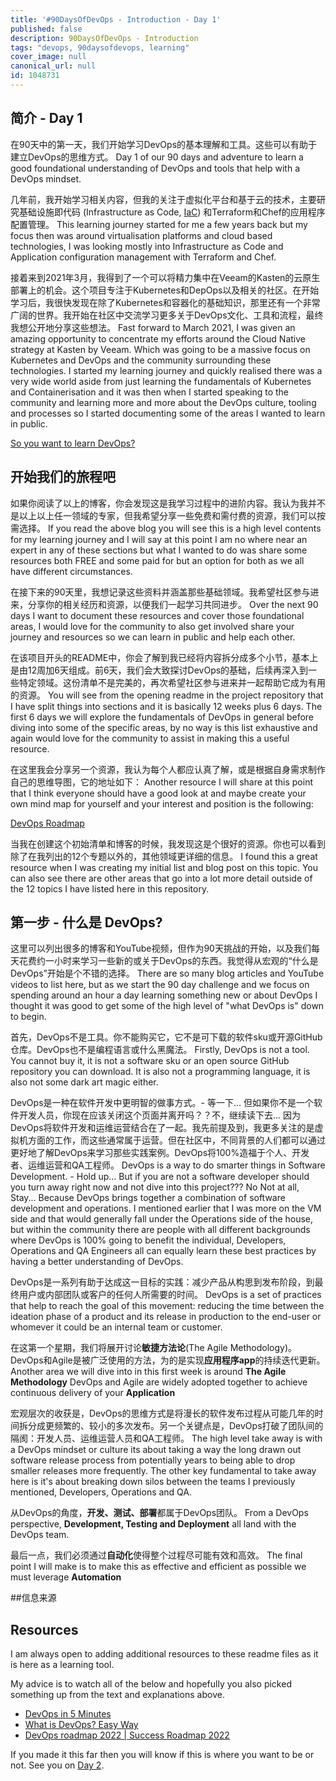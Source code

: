 ```yaml
---
title: '#90DaysOfDevOps - Introduction - Day 1'
published: false
description: 90DaysOfDevOps - Introduction
tags: "devops, 90daysofdevops, learning"
cover_image: null
canonical_url: null
id: 1048731
---
```

## 简介 - Day 1 

在90天中的第一天，我们开始学习DevOps的基本理解和工具。这些可以有助于建立DevOps的思维方式。
Day 1 of our 90 days and adventure to learn a good foundational understanding of DevOps and tools that help with a DevOps mindset. 

几年前，我开始学习相关内容，但我的关注于虚拟化平台和基于云的技术，主要研究基础设施即代码 (Infrastructure as Code, [IaC](https://www.ibm.com/cloud/learn/infrastructure-as-code)) 和Terraform和Chef的应用程序配置管理。
This learning journey started for me a few years back but my focus then was around virtualisation platforms and cloud based technologies, I was looking mostly into Infrastructure as Code and Application configuration management with Terraform and Chef. 

接着来到2021年3月，我得到了一个可以将精力集中在Veeam的Kasten的云原生部署上的机会。这个项目专注于Kubernetes和DepOps以及相关的社区。在开始学习后，我很快发现在除了Kubernetes和容器化的基础知识，那里还有一个非常广阔的世界。我开始在社区中交流学习更多关于DevOps文化、工具和流程，最终我想公开地分享这些想法。
Fast forward to March 2021, I was given an amazing opportunity to concentrate my efforts around the Cloud Native strategy at Kasten by Veeam. Which was going to be a massive focus on Kubernetes and DevOps and the community surrounding these technologies. I started my learning journey and quickly realised there was a very wide world aside from just learning the fundamentals of Kubernetes and Containerisation and it was then when I started speaking to the community and learning more and more about the DevOps culture, tooling and processes so I started documenting some of the areas I wanted to learn in public. 

[So you want to learn DevOps?](https://blog.kasten.io/devops-learning-curve)

## 开始我们的旅程吧

如果你阅读了以上的博客，你会发现这是我学习过程中的进阶内容。我认为我并不是以上以上任一领域的专家，但我希望分享一些免费和需付费的资源，我们可以按需选择。
If you read the above blog you will see this is a high level contents for my learning journey and I will say at this point I am no where near an expert in any of these sections but what I wanted to do was share some resources both FREE and some paid for but an option for both as we all have different circumstances. 

在接下来的90天里，我想记录这些资料并涵盖那些基础领域。我希望社区参与进来，分享你的相关经历和资源，以便我们一起学习共同进步。
Over the next 90 days I want to document these resources and cover those foundational areas, I would love for the community to also get involved share your journey and resources so we can learn in public and help each other. 

在该项目开头的README中，你会了解到我已经将内容拆分成多个小节，基本上是由12周加6天组成。前6天，我们会大致探讨DevOps的基础，后续再深入到一些特定领域。这份清单不是完美的，再次希望社区参与进来并一起帮助它成为有用的资源。
You will see from the opening readme in the project repository that I have split things into sections and it is basically 12 weeks plus 6 days. The first 6 days we will explore the fundamentals of DevOps in general before diving into some of the specific areas, by no way is this list exhaustive and again would love for the community to assist in making this a useful resource. 

在这里我会分享另一个资源，我认为每个人都应认真了解，或是根据自身需求制作自己的思维导图，它的地址如下：
Another resource I will share at this point that I think everyone should have a good look at and maybe create your own mind map for yourself and your interest and position is the following: 

[DevOps Roadmap](https://roadmap.sh/devops)

当我在创建这个初始清单和博客的时候，我发现这是个很好的资源。你也可以看到除了在我列出的12个专题以外的，其他领域更详细的信息。
I found this a great resource when I was creating my initial list and blog post on this topic. You can also see there are other areas that go into a lot more detail outside of the 12 topics I have listed here in this repository. 

## 第一步 - 什么是 DevOps? 

这里可以列出很多的博客和YouTube视频，但作为90天挑战的开始，以及我们每天花费约一小时来学习一些新的或关于DevOps的东西。我觉得从宏观的“什么是DevOps”开始是个不错的选择。
There are so many blog articles and YouTube videos to list here, but as we start the 90 day challenge and we focus on spending around an hour a day learning something new or about DevOps I thought it was good to get some of the high level of "what DevOps is" down to begin. 

首先，DevOps不是工具。你不能购买它，它不是可下载的软件sku或开源GitHub仓库。DevOps也不是编程语言或什么黑魔法。
Firstly, DevOps is not a tool. You cannot buy it, it is not a software sku or an open source GitHub repository you can download. It is also not a programming language, it is also not some dark art magic either. 

DevOps是一种在软件开发中更明智的做事方式。- 等一下... 但如果你不是一个软件开发人员，你现在应该关闭这个页面并离开吗？？不，继续读下去... 因为DevOps将软件开发和运维运营结合在了一起。我先前提及到，我更多关注的是虚拟机方面的工作，而这些通常属于运营。但在社区中，不同背景的人们都可以通过更好地了解DevOps来学习那些实践案例。DevOps将100%造福于个人、开发者、运维运营和QA工程师。
DevOps is a way to do smarter things in Software Development. - Hold up... But if you are not a software developer should you turn away right now and not dive into this project??? No Not at all, Stay... Because DevOps brings together a combination of software development and operations. I mentioned earlier that I was more on the VM side and that would generally fall under the Operations side of the house, but within the community there are people with all different backgrounds where DevOps is 100% going to benefit the individual, Developers, Operations and QA Engineers all can equally learn these best practices by having a better understanding of DevOps. 

DevOps是一系列有助于达成这一目标的实践：减少产品从构思到发布阶段，到最终用户或内部团队或客户的任何人所需要的时间。
DevOps is a set of practices that help to reach the goal of this movement: reducing the time between the ideation phase of a product and its release in production to the end-user or whomever it could be an internal team or customer. 

在这第一个星期，我们将展开讨论**敏捷方法论**(The Agile Methodology)。DevOps和Agile是被广泛使用的方法，为的是实现**应用程序app**的持续迭代更新。
Another area we will dive into in this first week is around **The Agile Methodology** DevOps and Agile are widely adopted together to achieve continuous delivery of your **Application** 

宏观层次的收获是，DevOps的思维方式是将漫长的软件发布过程从可能几年的时间拆分成更频繁的、较小的多次发布。另一个关键点是，DevOps打破了团队间的隔阂：开发人员、运维运营人员和QA工程师。
The high level take away is with a DevOps mindset or culture its about taking a way the long drawn out software release process from potentially years to being able to drop smaller releases more frequently. The other key fundamental to take away here is it's about breaking down silos between the teams I previously mentioned, Developers, Operations and QA. 

从DevOps的角度，**开发、测试、部署**都属于DevOps团队。
From a DevOps perspective, **Development, Testing and Deployment** all land with the DevOps team. 

最后一点，我们必须通过**自动化**使得整个过程尽可能有效和高效。
The final point I will make is to make this as effective and efficient as possible we must leverage **Automation** 

##信息来源
## Resources 

I am always open to adding additional resources to these readme files as it is here as a learning tool.  

My advice is to watch all of the below and hopefully you also picked something up from the text and explanations above. 

- [DevOps in 5 Minutes](https://www.youtube.com/watch?v=Xrgk023l4lI)
- [What is DevOps? Easy Way](https://www.youtube.com/watch?v=_Gpe1Zn-1fE&t=43s)
- [DevOps roadmap 2022 | Success Roadmap 2022](https://www.youtube.com/watch?v=7l_n97Mt0ko)

If you made it this far then you will know if this is where you want to be or not. See you on [Day 2](day02.md).  
